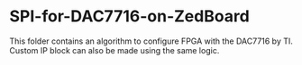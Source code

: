 # SPI-for-DAC7716-on-ZedBoard
This folder contains an algorithm to configure FPGA with the DAC7716 by TI. 
Custom IP block can also be made using the same logic. 
